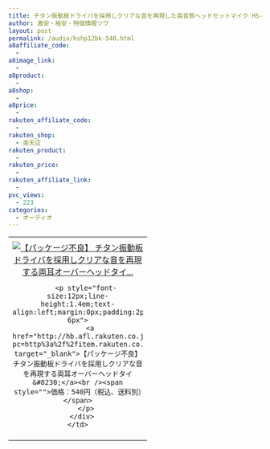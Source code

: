 ```yaml
---
title: チタン振動板ドライバを採用しクリアな音を再現した高音質ヘッドセットマイク HS-HP12BK アウトレット激安特価540円！
author: 激安・格安・特価情報ツウ
layout: post
permalink: /audio/hshp12bk-540.html
a8affiliate_code:
  - 
a8image_link:
  - 
a8product:
  - 
a8shop:
  - 
a8price:
  - 
rakuten_affiliate_code:
  - 
rakuten_shop:
  - 楽天店
rakuten_product:
  - 
rakuten_price:
  - 
rakuten_affiliate_link:
  - 
pvc_views:
  - 223
categories:
  - オーディオ
---
```

<table border="0" cellpadding="0" cellspacing="0">
  <tr>
    <td valign="top">
      <div style="border:1px none;margin:0px;padding:6px 0px;width:260px;text-align:center;float:left">
        <a href="http://hb.afl.rakuten.co.jp/hgc/04914ba7.10ed122b.04914ba8.092f1a7b/?pc=http%3a%2f%2fitem.rakuten.co.jp%2fwakeari%2f4953103254947%2f%3fscid%3daf_link_tbl&m=http%3a%2f%2fm.rakuten.co.jp%2fwakeari%2fi%2f10016914%2f" target="_blank"><img src="http://hbb.afl.rakuten.co.jp/hgb/?pc=http%3a%2f%2fthumbnail.image.rakuten.co.jp%2f%400_mall%2fwakeari%2fcabinet%2f200_5%2fhs-hp12bk_01.jpg%3f_ex%3d240x240&m=http%3a%2f%2fthumbnail.image.rakuten.co.jp%2f%400_mall%2fwakeari%2fcabinet%2f200_5%2fhs-hp12bk_01.jpg" alt="【パッケージ不良】 チタン振動板ドライバを採用しクリアな音を再現する両耳オーバーヘッドタイ..." border="0" style="margin:0px;padding:0px" /></a> 
        
        <p style="font-size:12px;line-height:1.4em;text-align:left;margin:0px;padding:2px 6px">
          <a href="http://hb.afl.rakuten.co.jp/hgc/04914ba7.10ed122b.04914ba8.092f1a7b/?pc=http%3a%2f%2fitem.rakuten.co.jp%2fwakeari%2f4953103254947%2f%3fscid%3daf_link_tbl&m=http%3a%2f%2fm.rakuten.co.jp%2fwakeari%2fi%2f10016914%2f" target="_blank">【パッケージ不良】 チタン振動板ドライバを採用しクリアな音を再現する両耳オーバーヘッドタイ&#8230;</a><br /><span style="">価格：540円（税込、送料別）</span>
        </p>
      </div>
    </td>
  </tr>
</table>